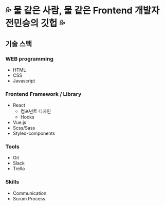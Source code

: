 # 💦 물 같은 사람, 물 같은 Frontend 개발자 전민승의 깃헙 💦

## 기술 스택
### WEB programming
* HTML
* CSS
* Javascript

### Frontend Framework / Library
* React
  - 컴포넌트 디자인
  - Hooks
* Vue.js
* Scss/Sass
* Styled-components

### Tools
* Git
* Slack
* Trello

### Skills
* Communication
* Scrum Process
<!--
**MinseungJeon/MinseungJeon** is a ✨ _special_ ✨ repository because its `README.md` (this file) appears on your GitHub profile.

Here are some ideas to get you started:

- 🔭 I’m currently working on ...
- 🌱 I’m currently learning ...
- 👯 I’m looking to collaborate on ...
- 🤔 I’m looking for help with ...
- 💬 Ask me about ...
- 📫 How to reach me: ...
- 😄 Pronouns: ...
- ⚡ Fun fact: ...
-->
